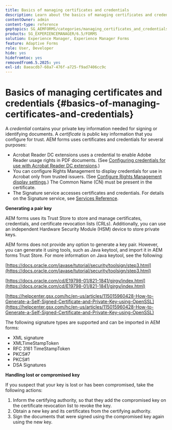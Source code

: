 ```yaml
---
title: Basics of managing certificates and credentials
description: Learn about the basics of managing certificates and credentials.
contentOwner: admin
content-type: reference
geptopics: SG_AEMFORMS/categories/managing_certificates_and_credentials
products: SG_EXPERIENCEMANAGER/6.5/FORMS
solution: Experience Manager, Experience Manager Forms
feature: Adaptive Forms
role: User, Developer
hide: yes
hidefromtoc: yes
removedfrom6.5.2025: yes
exl-id: 8aeacdb7-68a7-476f-a725-f9ad7406cc9c
---
```

# Basics of managing certificates and credentials {#basics-of-managing-certificates-and-credentials}

A *credential* contains your private key information needed for signing or identifying documents. A *certificate* is public key information that you configure for trust. AEM forms uses certificates and credentials for several purposes:

* Acrobat Reader DC extensions uses a credential to enable Adobe Reader usage rights in PDF documents. (See [Configuring credentials for use with Acrobat Reader DC extensions](/help/forms/using/admin-help/configuring-credentials-acrobat-reader-dc.md#configuring-credentials-for-use-with-acrobat-reader-dc-extensions).)
* You can configure Rights Management to display credentials for use in Acrobat only from trusted issuers. (See [Configure Rights Management display settings](/help/forms/using/admin-help/configuring-client-server-options.md#configure-document-security-display-settings).) The Common Name (CN) must be present in the certificate.
* The Signature service accesses certificates and credentials. For details on the Signature service, see [Services Reference](https://www.adobe.com/go/learn_aemforms_services_65).

**Generating a pair key**

AEM forms uses its Trust Store to store and manage certificates, credentials, and certificate revocation lists (CRLs). Additionally, you can use an independent Hardware Security Module (HSM) device to store private keys.

AEM forms does not provide any option to generate a key pair. However, you can generate it using tools, such as Java keytool, and import it in AEM forms Trust Store. For more information on Java keytool, see the following:

[https://docs.oracle.com/javase/tutorial/security/toolsign/step3.html](https://docs.oracle.com/javase/tutorial/security/toolsign/step3.html)

[https://docs.oracle.com/cd/E19798-01/821-1841/gjrgy/index.html](https://docs.oracle.com/cd/E19798-01/821-1841/gjrgy/index.html)

[https://helpcenter.gsx.com/hc/en-us/articles/115015960428-How-to-Generate-a-Self-Signed-Certificate-and-Private-Key-using-OpenSSL](https://helpcenter.gsx.com/hc/en-us/articles/115015960428-How-to-Generate-a-Self-Signed-Certificate-and-Private-Key-using-OpenSSL)

The following signature types are supported and can be imported in AEM forms:

* XML signature
* XMLTimeStampToken
* RFC 3161 TimeStampToken
* PKCS#7
* PKCS#1
* DSA Signatures

**Handling lost or compromised key**

If you suspect that your key is lost or has been compromised, take the following actions:

1. Inform the certifying authority, so that they add the compromised key on the certificate revocation list to revoke the key.
1. Obtain a new key and its certificates from the certifying authority.
1. Sign the documents that were signed using the compromised key again using the new key.
